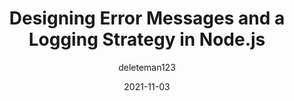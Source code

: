 ---
author: deleteman123
date: 2021-11-03
publisher: appsignal
tags:
  - javascript
  - nodejs
  - logging
target_url: https://blog.appsignal.com/2021/11/03/designing-error-messages-and-a-logging-strategy-in-nodejs.html
title: Designing Error Messages and a Logging Strategy in Node.js
---